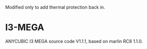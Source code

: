 Modified only to add thermal protection back in.

# I3-MEGA

ANYCUBIC I3 MEGA source code V1.1.1, based on marlin RC8 1.1.0.
